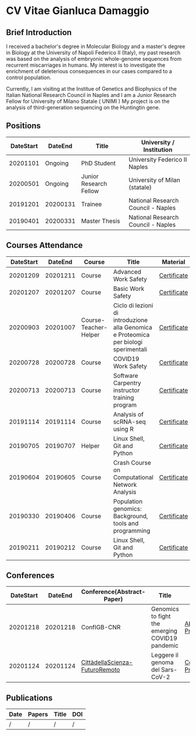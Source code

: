 # CV Vitae Gianluca Damaggio

## Brief Introduction

I received a bachelor's degree in Molecular Biology and a master's degree in Biology at the University of Napoli Federico II (Italy), my past research was based on the analysis of embryonic whole-genome sequences from recurrent miscarriages in humans. My interest is to investigate the enrichment of deleterious consequences in our cases compared to a control population.

Currently, I am visiting at the Institue of Genetics and Biophysics of the Italian National Research Council in Naples and I am a Junior Research Fellow for University of Milano Statale ( UNIMI )
My project is on the analysis of third-generation sequencing on the Huntingtin gene.

## Positions

|DateStart| DateEnd| Title | University / Institution |
|---------|--------| ---------- | ---------- |
| 20201101 | Ongoing | PhD Student | University Federico II Naples |
| 20200501	| Ongoing | Junior Research Fellow	|	University of Milan (statale) |
| 20191201 | 20200131 | Trainee  | National Research Council - Naples |
| 20190401 | 20200331 | Master Thesis | National Research Council - Naples |

## Courses Attendance

|DateStart| DateEnd| Course |Title |  Material |
|---------|--------| ---------- |---------- |--------|
|20201209 | 20201211 | Course | Advanced Work Safety | [Certificate](cert/advanced_workSafety.pdf)|
|20201207 | 20201207 | Course | Basic Work Safety | [Certificate](cert/workSafety.pdf)|
|20200903| 20201007| Course-Teacher-Helper | Ciclo di lezioni di introduzione alla Genomica e Proteomica per biologi sperimentali | [Certificate](cert/OBI_genomics-proteomics.pdf) |
|20200728 | 20200728 | Course | COVID19 Work Safety | [Certificate](cert/certificate_aifos_covid.pdf)|
|20200713 | 20200713 | Course | Software Carpentry instructor training program | [Certificate](cert/SC_trainer.pdf)|
|20191114 | 20191114 | Course | Analysis of scRNA-seq using R | [Certificate](cert/Certificate-NETTAB-BBCC2019-tutorial.pdf) |
|20190705 | 20190707 | Helper | Linux Shell, Git and Python | [Certificate](cert/certificate-helper_SWCNaples.pdf)|
|20190604 | 20190605 | Course | Crash Course on Computational Network Analysis | [Certificate](cert/network_analysis_ICAR.pdf)|
|20190330 | 20190406 | Course | Population genomics: Background, tools and programming | [Certificate](cert/EMBO_popgen.pdf)|
|20190211 | 20190212 | Course | Linux Shell, Git and Python | [Certificate](cert/SC_certificate-attendance_Naples.pdf)|

## Conferences

|DateStart| DateEnd| Conference(Abstract-Paper) |Title |  Material |
|---------|--------| ---------- |---------- |--------|
|20201218 | 20201218 | ConfIGB-CNR | Genomics to fight the emerging COVID19 pandemic| [Abstract](abs/Damaggio20ConfDipCNR_ENG.md), [Presentation](https://docs.google.com/presentation/d/1LKwtL63WdeaU2lSAjHZcOJ2Bhr6i5KA4-vtxHuCeXyE/edit#slide=id.gb1b49a806f_0_255)
|20201124 | 20201124 | [CittàdellaScienza-FuturoRemoto](https://www.futuroremoto2020.it/) | Leggere il genoma del Sars-CoV-2 | [Certificate](cert/FR_Attestato.pdf), [Presentation](https://docs.google.com/presentation/d/13An-KjjxEKIOb6kpvwyJZ557A03Y6uIX3LRrwPf_6-0/edit?usp=sharing)

## Publications

|Date| Papers |Title |  DOI |
|--------- |---------- |---------- |--------|
|/ | / | / | / |
